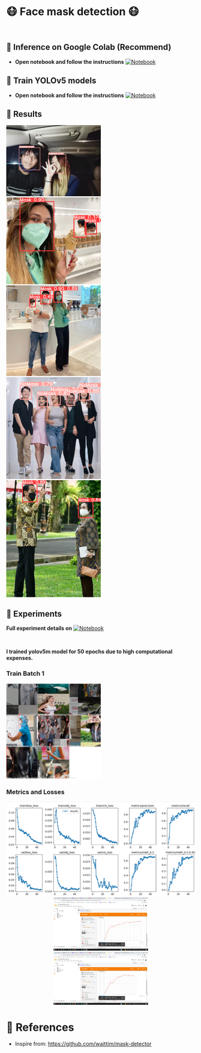 <h1 align="left"> 😷 Face mask detection 😷 </h1>

<br>

## 🔦 **Inference on Google Colab (Recommend)**
- **Open notebook and follow the instructions** [![Notebook](https://colab.research.google.com/assets/colab-badge.svg)](https://colab.research.google.com/drive/1Mb0XlW5EV947X0RJysOVbrqB4LLL0iQY?usp=sharing)


## 🔦 **Train YOLOv5 models** 
- **Open notebook and follow the instructions** [![Notebook](https://colab.research.google.com/assets/colab-badge.svg)](https://colab.research.google.com/drive/1Mb0XlW5EV947X0RJysOVbrqB4LLL0iQY?usp=sharing)

## 🔦 **Results**
<p>
    <img src="./results/hasil14.jpg" style="width:50%" />
    <img src="./results/hasil5.png" style="width:50%" />
    <img src="./results/hasil6.png" style="width:50%" />
    <img src="./results/hasil8.png" style="width:50%" />
    <img src="./results/hasil9.png" style="width:50%" />
</p>

## 🔦 **Experiments**
**Full experiment details on** [![Notebook](https://colab.research.google.com/assets/colab-badge.svg)](https://colab.research.google.com/drive/1Mb0XlW5EV947X0RJysOVbrqB4LLL0iQY?usp=sharing)

<br>

**I trained yolov5m model for 50 epochs due to high computational expenses.**
### **Train Batch 1** 
<p>
    <img src="./experiments/trainbatch1.jfif" style="width:50%" />
</p>

### **Metrics and Losses**
<p align="center">
    <img src="./experiments/metrics and losses.png" style="width:100%" />
    <img src="./experiments/Recall.png" style="width:50%" />
    <img src="./experiments/Precision.png" style="width:50%" />
</p>

# 📙 **References**
- Inspire from: https://github.com/waittim/mask-detector
